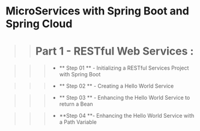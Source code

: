 MicroServices with Spring Boot and Spring Cloud 
====================
>> # Part 1 - RESTful Web Services :


>>> - **  Step 01 ** - Initializing a RESTful Services Project with Spring Boot

>>> - ** Step 02 ** - Creating a Hello World Service

>>> - **  Step 03 ** - Enhancing the Hello World Service to return a Bean

>>> - **Step 04 **- Enhancing the Hello World Service with a Path Variable
